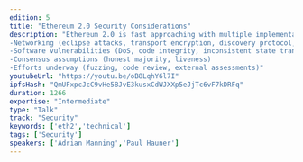 ```yaml
---
edition: 5
title: "Ethereum 2.0 Security Considerations"
description: "Ethereum 2.0 is fast approaching with multiple implementations underway. We examine the attack surface of Eth2, specifically:  
-Networking (eclipse attacks, transport encryption, discovery protocol, anonymity)  
-Software vulnerabilities (DoS, code integrity, inconsistent state transitions)
-Consensus assumptions (honest majority, liveness)
-Efforts underway (fuzzing, code review, external assessments)"
youtubeUrl: "https://youtu.be/oB8LqhY6l7I"
ipfsHash: "QmUFxpcJcC9vHe58JvE3kusxCdWJXXp5eJjTc6vF7kDRFq"
duration: 1266
expertise: "Intermediate"
type: "Talk"
track: "Security"
keywords: ['eth2','technical']
tags: ['Security']
speakers: ['Adrian Manning','Paul Hauner']
---
```

